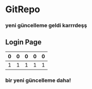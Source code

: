 # GitRepo

### yeni güncelleme geldi karrrdeşş
## Login Page

|0|0|0|0|0|
|-|-|-|-|-|
|1|1|1|1|1|

### bir yeni güncelleme daha!
